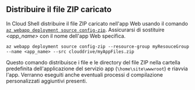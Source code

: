 ## <a name="deploy-uploaded-zip-file"></a>Distribuire il file ZIP caricato

In Cloud Shell distribuire il file ZIP caricato nell'app Web usando il comando [`az webapp deployment source config-zip`](/cli/azure/webapp/deployment/source?view=azure-cli-latest#az_webapp_deployment_source_config_zip). Assicurarsi di sostituire *\<app_name>* con il nome dell'app Web specifica.

```azurecli-interactive
az webapp deployment source config-zip --resource-group myResouceGroup --name <app_name> --src clouddrive/myAppFiles.zip
```

Questo comando distribuisce i file e le directory del file ZIP nella cartella predefinita dell'applicazione del servizio app (`\home\site\wwwroot`) e riavvia l'app. Verranno eseguiti anche eventuali processi d compilazione personalizzati aggiuntivi presenti.
